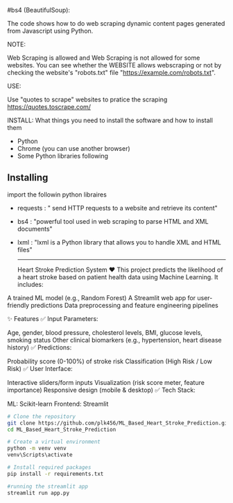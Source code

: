 #bs4 (BeautifulSoup):

The code shows how to do web scraping dynamic content pages generated from Javascript using Python.

NOTE: 

Web Scraping is allowed and Web Scraping is not allowed for some websites.
You can see whether the WEBSITE allows webscraping or not by checking the website's "robots.txt" file   "https://example.com/robots.txt".

USE:

Use "quotes to scrape" websites to pratice the scraping https://quotes.toscrape.com/ 

INSTALL:
What things you need to install the software and how to install them

* Python 
* Chrome (you can use another browser)
* Some Python libraries following


## Installing
import the followin python libraires

* requests   : " send HTTP requests to a website and retrieve its content"
* bs4        : "powerful tool used in web scraping to parse HTML and XML documents"
* lxml       : "lxml is a Python library that allows you to handle XML and HTML files"

  -------------------------------------------------------------------------------------------------------------------
  Heart Stroke Prediction System ❤️
This project predicts the likelihood of a heart stroke based on patient health data using Machine Learning. It includes:

A trained ML model (e.g., Random Forest)
A Streamlit web app for user-friendly predictions
Data preprocessing and feature engineering pipelines

✨ Features
✅ Input Parameters:

Age, gender, blood pressure, cholesterol levels, BMI, glucose levels, smoking status
Other clinical biomarkers (e.g., hypertension, heart disease history)
✅ Predictions:

Probability score (0-100%) of stroke risk
Classification (High Risk / Low Risk)
✅ User Interface:

Interactive sliders/form inputs
Visualization (risk score meter, feature importance)
Responsive design (mobile & desktop)
✅ Tech Stack:

ML: Scikit-learn 
Frontend: Streamlit

```bash
# Clone the repository
git clone https://github.com/plk456/ML_Based_Heart_Stroke_Prediction.git
cd ML_Based_Heart_Stroke_Prediction

# Create a virtual environment
python -m venv venv
venv\Scripts\activate

# Install required packages
pip install -r requirements.txt

#running the streamlit app
streamlit run app.py






